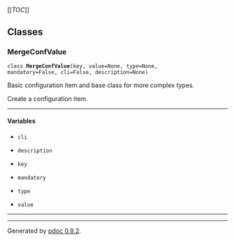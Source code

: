 # 

[[_TOC_]]

## Classes
    

###  MergeConfValue

<code>class <b>MergeConfValue</b>(key, value=None, type=None, mandatory=False, cli=False, description=None)</code>

  

  
Basic configuration item and base class for more complex types.

Create a configuration item.
  

---

#### Variables

  
    
* `cli`
    
* `description`
    
* `key`
    
* `mandatory`
    
* `type`
    
* `value`

      

---

---
Generated by [pdoc 0.9.2](https://pdoc3.github.io/pdoc).
